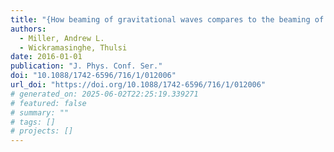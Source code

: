 ```yaml
---
title: "{How beaming of gravitational waves compares to the beaming of electromagnetic waves: impacts to gravitational wave detection}"
authors:
  - Miller, Andrew L.
  - Wickramasinghe, Thulsi
date: 2016-01-01
publication: "J. Phys. Conf. Ser."
doi: "10.1088/1742-6596/716/1/012006"
url_doi: "https://doi.org/10.1088/1742-6596/716/1/012006"
# generated_on: 2025-06-02T22:25:19.339271
# featured: false
# summary: ""
# tags: []
# projects: []
---
```

